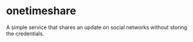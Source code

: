 # onetimeshare
A simple service that shares an update on social networks without storing the credentials.
